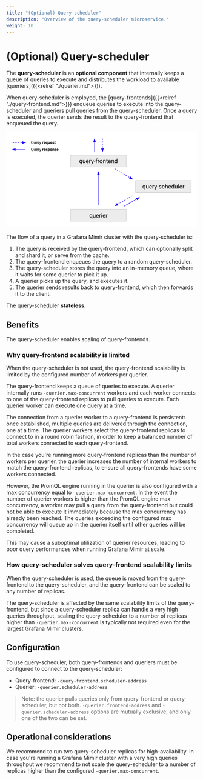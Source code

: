 ```yaml
---
title: "(Optional) Query-scheduler"
description: "Overview of the query-scheduler microservice."
weight: 10
---
```


# (Optional) Query-scheduler

The **query-scheduler** is an **optional component** that internally keeps a queue of queries to execute and distributes the workload to available [queriers]({{<relref "./querier.md">}}).

When query-scheduler is employed, the [query-frontends]({{<relref "./query-frontend.md">}}) enqueue queries to execute into the query-scheduler and queriers pull queries from the query-scheduler. Once a query is executed, the querier sends the result to the query-frontend that enqueued the query.

![Query-scheduler architecture](../images/query-scheduler-architecture.png)

[//]: # "Diagram source at https://docs.google.com/presentation/d/1bHp8_zcoWCYoNU2AhO2lSagQyuIrghkCncViSqn14cU/edit"

The flow of a query in a Grafana Mimir cluster with the query-scheduler is:

1. The query is received by the query-frontend, which can optionally split and shard it, or serve from the cache.
2. The query-frontend enqueues the query to a random query-scheduler.
3. The query-scheduler stores the query into an in-memory queue, where it waits for some querier to pick it up.
4. A querier picks up the query, and executes it.
5. The querier sends results back to query-frontend, which then forwards it to the client.

The query-scheduler **stateless**.

## Benefits

The query-scheduler enables scaling of query-frontends.

### Why query-frontend scalability is limited

When the query-scheduler is not used, the query-frontend scalability is limited by the configured number of workers per querier.

The query-frontend keeps a queue of queries to execute. A querier internally runs `-querier.max-concurrent` workers and each worker connects to one of the query-frontend replicas to pull queries to execute. Each querier worker can execute one query at a time.

The connection from a querier worker to a query-frontend is persistent: once established, multiple queries are delivered through the connection, one at a time. The querier workers select the query-frontend replicas to connect to in a round robin fashion, in order to keep a balanced number of total workers connected to each query-frontend.

In the case you're running more query-frontend replicas than the number of workers per querier, the querier increases the number of internal workers to match the query-frontend replicas, to ensure all query-frontends have some workers connected.

However, the PromQL engine running in the querier is also configured with a max concurrency equal to `-querier.max-concurrent`.
In the event the number of querier workers is higher than the PromQL engine max concurrency, a worker may pull a query from the query-frontend but could not be able to execute it immediately because the max concurrency has already been reached.
The queries exceeding the configured max concurrency will queue up in the querier itself until other queries will be completed.

This may cause a suboptimal utilization of querier resources, leading to poor query performances when running Grafana Mimir at scale.

### How query-scheduler solves query-frontend scalability limits

When the query-scheduler is used, the queue is moved from the query-frontend to the query-scheduler, and the query-frontend can be scaled to any number of replicas.

The query-scheduler is affected by the same scalability limits of the query-frontend, but since a query-scheduler replica can handle a very high queries throughput, scaling the query-scheduler to a number of replicas higher than `-querier.max-concurrent` is typically not required even for the largest Grafana Mimir clusters.

## Configuration

To use query-scheduler, both query-frontends and queriers must be configured to connect to the query-scheduler:

- Query-frontend: `-query-frontend.scheduler-address`
- Querier: `-querier.scheduler-address`

> Note: the querier pulls queries only from query-frontend or query-scheduler, but not both. `-querier.frontend-address` and `-querier.scheduler-address` options are mutually exclusive, and only one of the two can be set.

## Operational considerations

We recommend to run two query-scheduler replicas for high-availability.
In case you're running a Grafana Mimir cluster with a very high queries throughput we recommend to not scale the query-scheduler to a number of replicas higher than the configured `-querier.max-concurrent`.
